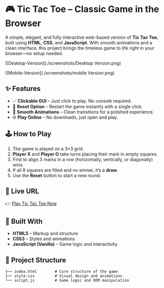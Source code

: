 # 🎮 Tic Tac Toe – Classic Game in the Browser

A simple, elegant, and fully interactive web-based version of **Tic Tac Toe**, built using **HTML**, **CSS**, and **JavaScript**. With smooth animations and a clean interface, this project brings the timeless game to life right in your browser—no setup needed.

![Desktop-Version](./screenshots/Desktop Version.png)

![Mobile-Version](./screenshots/mobile Version.png)

## ✨ Features

- ✅ **Clickable GUI** – Just click to play. No console required.
- 🔁 **Reset Option** – Restart the game instantly with a single click.
- 💫 **Smooth Animations** – Clean transitions for a polished experience.
- 🌐 **Play Online** – No downloads, just open and play.

## 🕹️ How to Play

1. The game is played on a 3×3 grid.
2. **Player X** and **Player O** take turns placing their mark in empty squares.
3. First to align 3 marks in a row (horizontally, vertically, or diagonally) wins.
4. If all 9 squares are filled and no winner, it’s a **draw**.
5. Use the **Reset** button to start a new round.

## 🚀 Live URL

👉 [Play Tic Tac Toe Now](https://anuskasaha.github.io/Tic-Tac-Toe/)  

## 🧠 Built With

- **HTML5** – Markup and structure  
- **CSS3** – Styles and animations  
- **JavaScript (Vanilla)** – Game logic and interactivity

## 📁 Project Structure

```plaintext
├── index.html        # Core structure of the game
├── style.css         # Visual design and animations
└── script.js         # Game logic and DOM manipulation
